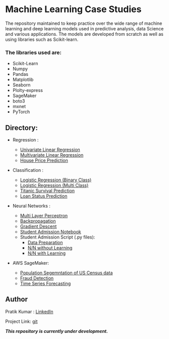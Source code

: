 # Machine Learning Case Studies

The repository maintained to keep practice over the wide range of machine learning and deep learning models used in predictive analysis, data Science and various applications. The models are developed from scratch as well as using libraries  such as Scikit-learn.

### The libraries used are:
  - Scikit-Learn
  - Numpy
  - Pandas
  - Matplotlib
  - Seaborn
  - Plolty-express
  - SageMaker
  - boto3
  - mxnet
  - PyTorch
  
 ## Directory:
  - Regression :
    - <a href="https://github.com/pr2tik1/ml_models/blob/master/regressor/linear_reg_one_var.ipynb">Univariate Linear Regression</a><br/>
    - <a href="https://github.com/pr2tik1/ml_models/blob/master/regressor/linear_reg_multi.ipynb">Multivariate Linear Regression</a><br/>
    - <a href="https://github.com/pr2tik1/ml_models/blob/master/regressor/houseprice_predicion.ipynb">House Price Prediction</a><br/>
    
  - Classification :
    - <a href="https://github.com/pr2tik1/ml_models/blob/master/classifier/logistic_binary_class.ipynb">Logistic Regression (Binary Class)</a><br/>
    - <a href="https://github.com/pr2tik1/ml_models/blob/master/classifier/logistic_multi_class.ipynb">Logistic Regression (Multi Class)</a><br/>
    - <a href="https://github.com/pr2tik1/ml_models/blob/master/classifier/titanic-eda.ipynb">Titanic Survival Prediction</a><br/>
    - <a href="https://github.com/pr2tik1/ml_models/blob/master/classifier/Loan-status.ipynb">Loan Status Prediction</a><br/>

 - Neural Networks : 
   - <a href="https://github.com/pr2tik1/ml_models/blob/master/neural-nets/mlp_example.py">Multi Layer Perceptron</a><br/>
   - <a href="https://github.com/pr2tik1/ml_models/blob/master/neural-nets/backprop_example.py">Backpropagation</a><br/>
   - <a href="https://github.com/pr2tik1/ml_models/blob/master/neural-nets/gradient_example.py">Gradient Descent</a><br/>
   - <a href="https://github.com/pr2tik1/ml_models/blob/master/neural-nets/StudentAdmissions.ipynb">Student Admission Notebook</a><br/>
   - Student Admission Script (.py files):
      - <a href="https://github.com/pr2tik1/ml_models/blob/master/neural-nets/data_prep.py">Data Preparation</a><br/>
      - <a href="https://github.com/pr2tik1/ml_models/blob/master/neural-nets/nn_admit.py">N/N without Learning</a><br/>
      - <a href="https://github.com/pr2tik1/ml_models/blob/master/neural-nets/nn_admit_backprop.py">N/N with Learning</a><br/>
    
  - AWS SageMaker:
    - [Population Segemntation of US Census data](https://github.com/pr2tik1/ml-case-studies/blob/master/sagemaker/Pop_Segmentation.ipynb)
    - [Fraud Detection](https://github.com/pr2tik1/ml-case-studies/blob/master/sagemaker/fraud-detection.ipynb)
    - [Time Series Forecasting](https://github.com/pr2tik1/ml-case-studies/blob/master/sagemaker/energy-consumption.ipynb)
  
 

## Author

Pratik Kumar : [LinkedIn](https://www.linkedin.com/in/pratik-kumar98/) 

Project Link: [git](https://github.com/pr2tik1/)
  
 ***This repository is currently under development.***
 
